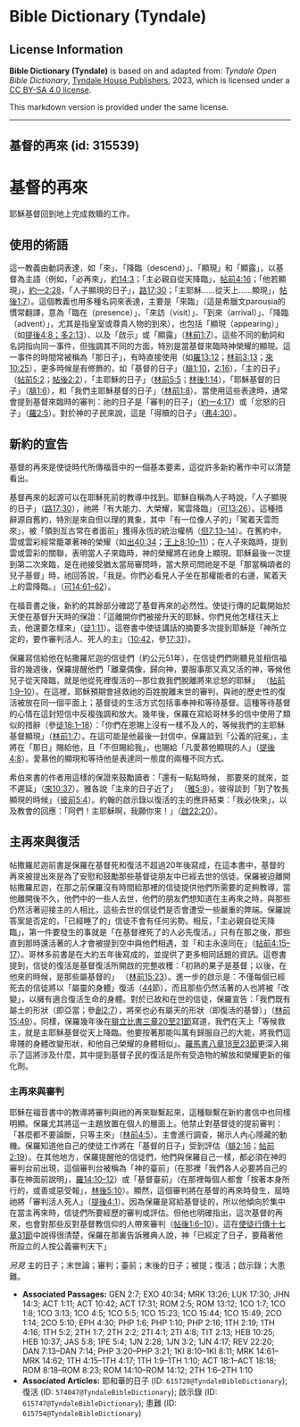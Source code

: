 # Bible Dictionary (Tyndale)

## License Information

**Bible Dictionary (Tyndale)** is based on and adapted from: _Tyndale Open Bible Dictionary_, [Tyndale House Publishers](https://tyndaleopenresources.com/), 2023, which is licensed under a [CC BY-SA 4.0 license](https://creativecommons.org/licenses/by-sa/4.0/legalcode.en).

This markdown version is provided under the same license.



--------------------------------

## 基督的再來 (id: 315539)

基督的再來
=====

耶穌基督回到地上完成救贖的工作。

使用的術語
-----

這一教義由動詞表達，如「來」、「降臨（descend）」、「顯現」和「顯露」，以基督為主語（例如，「必再來」，[約14:3](https://ref.ly/John14:3)；「主必親自從天降臨」，[帖前4:16](https://ref.ly/1Thess4:16)；「他若顯現」，[約一2:28](https://ref.ly/1John2:28)，「人子顯現的日子」，[路17:30](https://ref.ly/Luke17:30)；「主耶穌……從天上……顯現」，[帖後1:7](https://ref.ly/2Thess1:7)）。這個教義也用多種名詞來表達，主要是「來臨」（這是希臘文parousia的慣常翻譯，意為「臨在（presence）」、「來訪（visit）」、「到來（arrival）」、「降臨（advent）」，尤其是指皇室或尊貴人物的到來），也包括「顯現（appearing）」（如[提後4:8；](https://ref.ly/2Tim4:8)[多2:13](https://ref.ly/Titus2:13)）、以及「啟示」或「顯露」（[林前1:7](https://ref.ly/1Cor1:7)）。這些不同的動詞和名詞指向同一事件，但強調其不同的方面，特別是當基督來臨時神榮耀的顯現。這一事件的時間常被稱為「那日子」，有時直接使用（如[羅13:12](https://ref.ly/Rom13:12)；[林前3:13](https://ref.ly/1Cor3:13)；[來10:25](https://ref.ly/Heb10:25)），更多時候是有修飾的，如「基督的日子」（[腓1:10](https://ref.ly/Phil1:10)，[2:16](https://ref.ly/Phil2:16)），「主的日子」（[帖前5:2](https://ref.ly/1Thess5:2)；[帖後2:2](https://ref.ly/2Thess2:2)），「主耶穌的日子」（[林前5:5](https://ref.ly/1Cor5:5)；[林後1:14](https://ref.ly/2Cor1:14)），「耶穌基督的日子」（[腓1:6](https://ref.ly/Phil1:6)），和「我們主耶穌基督的日子」（[林前1:8](https://ref.ly/1Cor1:8)）。當使用這些表達時，通常會提到基督來臨時的審判：祂的日子是「審判的日子」（[約一4:17](https://ref.ly/1John4:17)）或「忿怒的日子」（[羅2:5](https://ref.ly/Rom2:5)）。對於神的子民來說，這是「得贖的日子」（[弗4:30](https://ref.ly/Eph4:30)）。

新約的宣告
-----

基督的再來是使徒時代所傳福音中的一個基本要素，這從許多新約著作中可以清楚看出。

基督再來的起源可以在耶穌死前的教導中找到。耶穌自稱為人子時說，「人子顯現的日子」（[路17:30](https://ref.ly/Luke17:30)），祂將「有大能力、大榮耀，駕雲降臨」（[可13:26](https://ref.ly/Mark13:26)）。這種措辭源自舊約，特別是來自但以理的異象，其中「有一位像人子的」「駕着天雲而來」，被「領到亙古常在者面前」獲得永恆的統治權柄（[但7:13–14](https://ref.ly/Dan7:13-Dan7:14)）。在舊約中，雲或雲彩經常籠罩著神的榮耀（如[出40:34](https://ref.ly/Exod40:34)；[王上8:10–11](https://ref.ly/1Kgs8:10-1Kgs8:11)）；在人子來臨時，提到雲或雲彩的關聯，表明當人子來臨時，神的榮耀將在祂身上顯現。耶穌最後一次提到第二次來臨，是在祂接受猶太當局審問時，當大祭司問祂是不是「那當稱頌者的兒子基督」時，祂回答說，「我是。你們必看見人子坐在那權能者的右邊，駕着天上的雲降臨。」（[可14:61–62](https://ref.ly/Mark14:61-Mark14:62)）。

在福音書之後，新約的其餘部分確認了基督再來的必然性。使徒行傳的記載開始於天使在基督升天時的保證：「這離開你們被接升天的耶穌，你們見他怎樣往天上去，他還要怎樣來」（[徒1:11](https://ref.ly/Acts1:11)）。這卷書中使徒講話的摘要多次提到耶穌是「神所立定的，要作審判活人、死人的主」（[10:42](https://ref.ly/Acts10:42)，參[17:31](https://ref.ly/Acts17:31)）。

保羅寫信給他在帖撒羅尼迦的信徒們（約公元51年），在信徒們們剛聽見並相信福音的幾週後，保羅提醒他們「離棄偶像，歸向神，要服事那又真又活的神，等候他兒子從天降臨，就是他從死裡復活的—那位救我們脫離將來忿怒的耶穌」 （[帖前1:9–10](https://ref.ly/1Thess1:9-1Thess1:10)）。在這裡，耶穌預期會拯救祂的百姓脫離末世的審判，與祂的歷史性的復活被放在同一個平面上；基督徒的生活方式包括事奉神和等待基督。這種等待基督的心情在這封短信中反複強調和放大。幾年後，保羅在寫給哥林多的信中使用了類似的措辭（參[徒18:1–18](https://ref.ly/Acts18:1-Acts18:18)）：「你們在恩賜上沒有一樣不及人的，等候我們的主耶穌基督顯現」（[林前1:7](https://ref.ly/1Cor1:7)）。在這可能是他最後一封信中，保羅談到「公義的冠冕」，主將在「那日」賜給他，且「不但賜給我」，也賜給「凡愛慕他顯現的人」（[提後4:8](https://ref.ly/2Tim4:8)）。愛慕他的顯現和等待他是表達同一態度的兩種不同方式。

希伯來書的作者用這樣的保證來鼓勵讀者：「還有一點點時候， 那要來的就來，並不遲延」（[來10:37](https://ref.ly/Heb10:37)）。雅各說「主來的日子近了」 （[雅5:8](https://ref.ly/Jas5:8)）。彼得談到「到了牧長顯現的時候」（[彼前5:4](https://ref.ly/1Pet5:4)）。約翰的啟示錄以復活的主的應許結束：「我必快來」，以及教會的回應：「阿們！主耶穌啊，我願你來！」（[啟22:20](https://ref.ly/Rev22:20)）。

主再來與復活
------

帖撒羅尼迦前書是保羅在基督死和復活不超過20年後寫成，在這本書中，基督的再來被提出來是為了安慰和鼓勵那些基督徒朋友中已經去世的信徒。保羅被迫離開帖撒羅尼迦，在那之前保羅沒有時間給那裡的信徒提供他們所需要的足夠教導，當他離開後不久，他們中的一些人去世，他們的朋友們想知道在主再來之時，與那些仍然活著迎接主的人相比，這些去世的信徒們是否會遭受一些嚴重的弊端。保羅說答案是否定的，「已經睡了的」信徒不會有任何劣勢。相反，「主必親自從天降臨」，第一件要發生的事就是「在基督裡死了的人必先復活。」只有在那之後，那些直到那時還活著的人才會被提到空中與他們相遇，並「和主永遠同在」（[帖前4:15–17](https://ref.ly/1Thess4:15-1Thess4:17)）。哥林多前書是在大約五年後寫成的，並提供了更多相同話題的資訊。這卷書提到，信徒的復活是基督復活所開啟的完整收穫：「初熟的果子是基督；以後，在他來的時候，是那些屬基督的」 （[林前15:23](https://ref.ly/1Cor15:23)）。進一步的啟示是：不僅每個已經死去的信徒將以「屬靈的身體」復活（[44](https://ref.ly/1Cor15:44)節），而且那些仍然活著的人也將被「改變」，以擁有適合復活生命的身體。對於已故和在世的信徒，保羅宣告：「我們既有屬土的形狀（即亞當；參[創2:7](https://ref.ly/Gen2:7)），將來也必有屬天的形狀（即復活的基督）」（[林前15:49](https://ref.ly/1Cor15:49)）。同樣，保羅幾年後在[腓立比書三章20至21節](https://ref.ly/Phil3:20-Phil3:21)寫道，我們在天上「等候救主，就是主耶穌基督從天上降臨。他要按著那能叫萬有歸服自己的大能，將我們這卑賤的身體改變形狀，和他自己榮耀的身體相似」。[羅馬書八章18至23節](https://ref.ly/Rom8:18-Rom8:23)更深入揭示了這將涉及什麼，其中提到基督子民的復活是所有受造物的解放和榮耀更新的催化劑。

### 主再來與審判

耶穌在福音書中的教導將審判與祂的再來聯繫起來，這種聯繫在新約書信中也同樣明顯。保羅尤其將這一主題放置在個人的層面上。他禁止對基督徒的提前審判：「甚麼都不要論斷，只等主來」（[林前4:5](https://ref.ly/1Cor4:5)）。主會進行調查，揭示人內心隱藏的動機。保羅知道他自己的使徒工作將在「基督的日子」受到評估（[腓2:16](https://ref.ly/Phil2:16)；[帖前2:19](https://ref.ly/1Thess2:19)）。在其他地方，保羅提醒他的信徒們，他們與保羅自己一樣，都必須在神的審判台前出現，這個審判台被稱為「神的臺前」（在那裡「我們各人必要將自己的事在神面前說明」，[羅14:10–12](https://ref.ly/Rom14:10-Rom14:12)）或「基督臺前」（在那裡每個人都會「按著本身所行的，或善或惡受報」，[林後5:10](https://ref.ly/2Cor5:10)）。顯然，這個審判將在基督的再來時發生，屆時祂將「審判活人死人」（[提後4:1](https://ref.ly/2Tim4:1)）。因為保羅是寫給基督徒的，所以他傾向於集中在當主再來時，信徒們所要經歷的審判或評估。但他也明確指出，這次基督的再來，也會對那些反對基督教信仰的人帶來審判（[帖後1:6–10](https://ref.ly/2Thess1:6-2Thess1:10)）。這在[使徒行傳十七章31節](https://ref.ly/Acts17:31)中說得很清楚，保羅在那裏告訴雅典人說，神「已經定了日子，要藉著他所設立的人按公義審判天下」

*另見* 主的日子；末世論；審判；臺前；末後的日子；被提；復活；啟示錄；大患難。

* **Associated Passages:** GEN 2:7; EXO 40:34; MRK 13:26; LUK 17:30; JHN 14:3; ACT 1:11; ACT 10:42; ACT 17:31; ROM 2:5; ROM 13:12; 1CO 1:7; 1CO 1:8; 1CO 3:13; 1CO 4:5; 1CO 5:5; 1CO 15:23; 1CO 15:44; 1CO 15:49; 2CO 1:14; 2CO 5:10; EPH 4:30; PHP 1:6; PHP 1:10; PHP 2:16; 1TH 2:19; 1TH 4:16; 1TH 5:2; 2TH 1:7; 2TH 2:2; 2TI 4:1; 2TI 4:8; TIT 2:13; HEB 10:25; HEB 10:37; JAS 5:8; 1PE 5:4; 1JN 2:28; 1JN 3:2; 1JN 4:17; REV 22:20; DAN 7:13–DAN 7:14; PHP 3:20–PHP 3:21; 1KI 8:10–1KI 8:11; MRK 14:61–MRK 14:62; 1TH 4:15–1TH 4:17; 1TH 1:9–1TH 1:10; ACT 18:1–ACT 18:18; ROM 8:18–ROM 8:23; ROM 14:10–ROM 14:12; 2TH 1:6–2TH 1:10
* **Associated Articles:** 耶和華的日子 (ID: `615728@TyndaleBibleDictionary`); 復活 (ID: `574047@TyndaleBibleDictionary`); 啟示錄 (ID: `615747@TyndaleBibleDictionary`); 患難 (ID: `615754@TyndaleBibleDictionary`)


